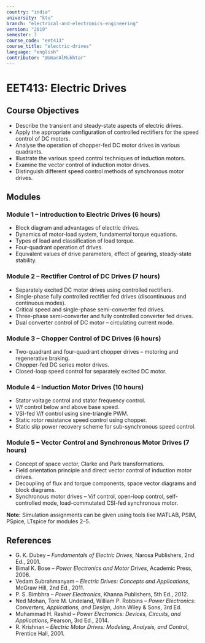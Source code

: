 ```yaml
---
country: "india"
university: "ktu"
branch: "electrical-and-electronics-engineering"
version: "2019"
semester: 7
course_code: "eet413"
course_title: "electric-drives"
language: "english"
contributor: "@UmarAlMukhtar"
---
```


# EET413: Electric Drives  

## Course Objectives  
- Describe the transient and steady-state aspects of electric drives.  
- Apply the appropriate configuration of controlled rectifiers for the speed control of DC motors.  
- Analyse the operation of chopper-fed DC motor drives in various quadrants.  
- Illustrate the various speed control techniques of induction motors.  
- Examine the vector control of induction motor drives.  
- Distinguish different speed control methods of synchronous motor drives.  

## Modules  

### Module 1 – Introduction to Electric Drives (6 hours)  
- Block diagram and advantages of electric drives.  
- Dynamics of motor-load system, fundamental torque equations.  
- Types of load and classification of load torque.  
- Four-quadrant operation of drives.  
- Equivalent values of drive parameters, effect of gearing, steady-state stability.  

### Module 2 – Rectifier Control of DC Drives (7 hours)  
- Separately excited DC motor drives using controlled rectifiers.  
- Single-phase fully controlled rectifier fed drives (discontinuous and continuous modes).  
- Critical speed and single-phase semi-converter fed drives.  
- Three-phase semi-converter and fully controlled converter fed drives.  
- Dual converter control of DC motor – circulating current mode.  

### Module 3 – Chopper Control of DC Drives (6 hours)  
- Two-quadrant and four-quadrant chopper drives – motoring and regenerative braking.  
- Chopper-fed DC series motor drives.  
- Closed-loop speed control for separately excited DC motor.  

### Module 4 – Induction Motor Drives (10 hours)  
- Stator voltage control and stator frequency control.  
- V/f control below and above base speed.  
- VSI-fed V/f control using sine-triangle PWM.  
- Static rotor resistance speed control using chopper.  
- Static slip power recovery scheme for sub-synchronous speed control.  

### Module 5 – Vector Control and Synchronous Motor Drives (7 hours)  
- Concept of space vector, Clarke and Park transformations.  
- Field orientation principle and direct vector control of induction motor drives.  
- Decoupling of flux and torque components, space vector diagrams and block diagrams.  
- Synchronous motor drives – V/f control, open-loop control, self-controlled mode, load-commutated CSI-fed synchronous motor.  

**Note:** Simulation assignments can be given using tools like MATLAB, PSIM, PSpice, LTspice for modules 2–5.  

## References  
- G. K. Dubey – *Fundamentals of Electric Drives*, Narosa Publishers, 2nd Ed., 2001.  
- Bimal K. Bose – *Power Electronics and Motor Drives*, Academic Press, 2006.  
- Vedam Subrahmanyam – *Electric Drives: Concepts and Applications*, McGraw Hill, 2nd Ed., 2011.  
- P. S. Bimbhra – *Power Electronics*, Khanna Publishers, 5th Ed., 2012.  
- Ned Mohan, Tore M. Undeland, William P. Robbins – *Power Electronics: Converters, Applications, and Design*, John Wiley & Sons, 3rd Ed.  
- Muhammad H. Rashid – *Power Electronics: Devices, Circuits, and Applications*, Pearson, 3rd Ed., 2014.  
- R. Krishnan – *Electric Motor Drives: Modeling, Analysis, and Control*, Prentice Hall, 2001.  
